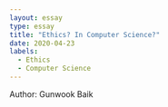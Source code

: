 ```yaml
---
layout: essay
type: essay
title: "Ethics? In Computer Science?"
date: 2020-04-23
labels:
  - Ethics
  - Computer Science
---
```

Author: Gunwook Baik

